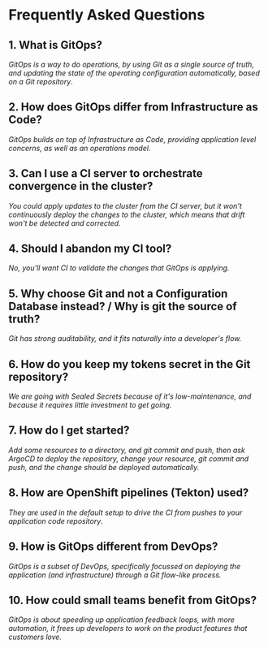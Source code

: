 # Frequently Asked Questions

## 1. What is GitOps?

_GitOps is a way to do operations, by using Git as a single source of truth, and updating the state of the operating configuration automatically, based on a Git repository_.

## 2. How does GitOps differ from Infrastructure as Code?

_GitOps builds on top of Infrastructure as Code, providing application level concerns, as well as an operations model_.

## 3. Can I use a CI server to orchestrate convergence in the cluster?

_You could apply updates to the cluster from the CI server, but it won't continuously deploy the changes to the cluster, which means that drift won't be detected and corrected._

## 4. Should I abandon my CI tool?

_No, you'll want  CI to validate the changes that GitOps is applying._

## 5. Why choose Git and not a Configuration Database instead? / Why is git the source of truth?

_Git has strong auditability, and it fits naturally into a developer's flow._

## 6. How do you keep my tokens secret in the Git repository?

_We are going with Sealed Secrets because of it's low-maintenance, and because it requires little investment to get going._

## 7. How do I get started?

_Add some resources to a directory, and git commit and push, then ask ArgoCD to deploy the repository, change your resource, git commit and push, and the change should be deployed automatically._

## 8. How are OpenShift pipelines (Tekton) used?

_They are used in the default setup to drive the CI from pushes to your application code repository_.

## 9. How is GitOps different from DevOps?

_GitOps is a subset of DevOps, specifically focussed on deploying the application (and infrastructure) through a Git flow-like process._

## 10. How could small teams benefit from GitOps?

_GitOps is about speeding up application feedback loops, with more automation, it frees up developers to work on the product features that customers love._
